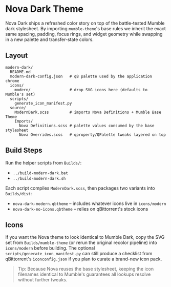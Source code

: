 # Nova Dark Theme

Nova Dark ships a refreshed color story on top of the battle-tested Mumble dark stylesheet. By importing `mumble-theme`'s base rules we inherit the exact same spacing, padding, focus rings, and widget geometry while swapping in a new palette and transfer-state colors.

## Layout

```
modern-dark/
  README.md
  modern-dark-config.json   # qB palette used by the application chrome
  icons/
    modern/                 # drop SVG icons here (defaults to Mumble's set)
  scripts/
    generate_icon_manifest.py
  source/
    ModernDark.scss         # imports Nova Definitions + Mumble Base Theme
    Imports/
      Nova Definitions.scss # palette values consumed by the base stylesheet
      Nova Overrides.scss   # qproperty/QPalette tweaks layered on top
```

## Build Steps

Run the helper scripts from `Builds/`:

- `../build-modern-dark.bat`
- `../build-modern-dark.sh`

Each script compiles `ModernDark.scss`, then packages two variants into `Builds/dist`:

- `nova-dark-modern.qbtheme` – includes whatever icons live in `icons/modern`
- `nova-dark-no-icons.qbtheme` – relies on qBittorrent's stock icons

## Icons

If you want the Nova theme to look identical to Mumble Dark, copy the SVG set from `Builds/mumble-theme` (or rerun the original recolor pipeline) into `icons/modern` before building. The optional `scripts/generate_icon_manifest.py` can still produce a checklist from qBittorrent's `iconconfig.json` if you plan to curate a brand-new icon pack.

> Tip: Because Nova reuses the base stylesheet, keeping the icon filenames identical to Mumble's guarantees all lookups resolve without further tweaks.
